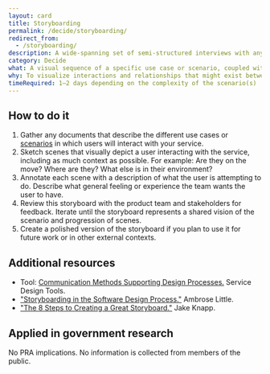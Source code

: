 ```yaml
---
layout: card
title: Storyboarding
permalink: /decide/storyboarding/
redirect_from:
  - /storyboarding/
description: A wide-spanning set of semi-structured interviews with anyone who has an interest in a project's success, including users.
category: Decide
what: A visual sequence of a specific use case or scenario, coupled with a narrative.
why: To visualize interactions and relationships that might exist between a user and a solution in the context of the user's full experience.
timeRequired: 1–2 days depending on the complexity of the scenario(s)
---
```


## How to do it

1. Gather any documents that describe the different use cases or <a href="/decide/user-scenarios/">scenarios</a> in which users will interact with your service.
1. Sketch scenes that visually depict a user interacting with the service, including as much context as possible. For example: Are they on the move? Where are they? What else is in their environment?
1. Annotate each scene with a description of what the user is attempting to do. Describe what general feeling or experience the team wants the user to have.
1. Review this storyboard with the product team and stakeholders for feedback. Iterate until the storyboard represents a shared vision of the scenario and progression of scenes.
1. Create a polished version of the storyboard if you plan to use it for future work or in other external contexts.

<section class="method--section method--section--additional-resources" markdown="1">

## Additional resources

- Tool: <a href="http://www.servicedesigntools.org/tools/13">Communication Methods Supporting Design Processes.</a> Service Design Tools.
- <a href="http://uxmag.com/articles/storyboarding-in-the-software-design-process">"Storyboarding in the Software Design Process."</a> Ambrose Little.
- <a href="http://www.fastcodesign.com/1672917/the-8-steps-to-creating-a-great-storyboard">"The 8 Steps to Creating a Great Storyboard."</a> Jake Knapp.
</section>

<section class="method--section method--section--government-considerations" markdown="1" >

## Applied in government research

No PRA implications. No information is collected from members of the public.
</section>
